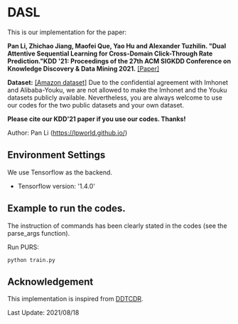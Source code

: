 # DASL

This is our implementation for the paper:

**Pan Li, Zhichao Jiang, Maofei Que, Yao Hu and Alexander Tuzhilin. "Dual Attentive Sequential Learning for Cross-Domain Click-Through Rate Prediction."KDD '21: Proceedings of the 27th ACM SIGKDD Conference on Knowledge Discovery & Data Mining 2021.** [[Paper]](https://lpworld.github.io/files/kdd21.pdf)

**Dataset:**  [[Amazon dataset]](http://jmcauley.ucsd.edu/data/amazon/index_2014.html)
Due to the confidential agreement with Imhonet and Alibaba-Youku, we are not allowed to make the Imhonet and the Youku datasets publicly available. Nevertheless, you are always welcome to use our codes for the two public datasets and your own dataset.

**Please cite our KDD'21 paper if you use our codes. Thanks!** 

Author: Pan Li (https://lpworld.github.io/)

## Environment Settings
We use Tensorflow as the backend. 
- Tensorflow version:  '1.4.0'

## Example to run the codes.
The instruction of commands has been clearly stated in the codes (see the parse_args function). 

Run PURS:
```
python train.py
```

## Acknowledgement
This implementation is inspired from [DDTCDR](https://github.com/lpworld/DDTCDR).

Last Update: 2021/08/18
